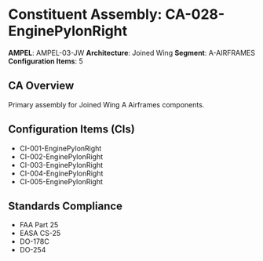 # Constituent Assembly: CA-028-EnginePylonRight

**AMPEL**: AMPEL-03-JW
**Architecture**: Joined Wing
**Segment**: A-AIRFRAMES
**Configuration Items**: 5

## CA Overview
Primary assembly for Joined Wing A Airframes components.

## Configuration Items (CIs)
- CI-001-EnginePylonRight
- CI-002-EnginePylonRight
- CI-003-EnginePylonRight
- CI-004-EnginePylonRight
- CI-005-EnginePylonRight

## Standards Compliance
- FAA Part 25
- EASA CS-25
- DO-178C
- DO-254

